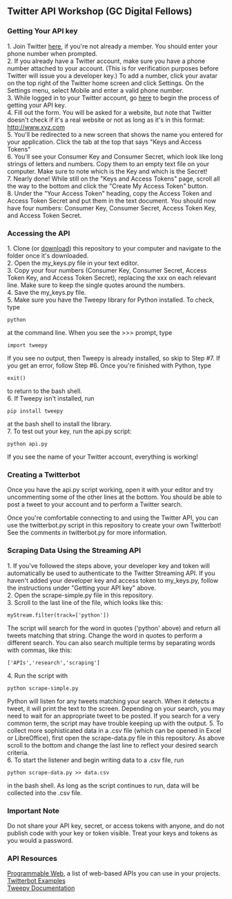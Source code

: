 ## Twitter API Workshop (GC Digital Fellows)

### Getting Your API key

1\. Join Twitter [here](https://twitter.com/signup?lang=en), if you're not already a member. You should enter your phone number when prompted.  
2\. If you already have a Twitter account, make sure you have a phone number attached to your account. (This is for verification purposes before Twitter will issue you a developer key.) To add a number, click your avatar on the top right of the Twitter home screen and click Settings. On the Settings menu, select Mobile and enter a valid phone number.  
3\. While logged in to your Twitter account, go [here](https://dev.twitter.com/apps/new) to begin the process of getting your API key.  
4\. Fill out the form. You will be asked for a website, but note that Twitter doesn't check if it's a real website or not as long as it's in this format: http://www.xyz.com  
5\. You'll be redirected to a new screen that shows the name you entered for your application. Click the tab at the top that says "Keys and Access Tokens"  
6\. You'll see your Consumer Key and Consumer Secret, which look like long strings of letters and numbers. Copy them to an empty text file on your computer. Make sure to note which is the Key and which is the Secret!  
7\. Nearly done! While still on the "Keys and Access Tokens" page, scroll all the way to the bottom and click the "Create My Access Token" button.  
8\. Under the "Your Access Token" heading, copy the Access Token and Access Token Secret and put them in the text document. You should now  have four numbers: Consumer Key, Consumer Secret, Access Token Key, and Access Token Secret.  

### Accessing the API

1\. Clone (or [download](https://github.com/smythp/twitter-workshop/archive/master.zip)) this repository to your computer and navigate to the folder once it's downloaded.  
2\. Open the my_keys.py file in your text editor.  
3\. Copy your four numbers (Consumer Key, Consumer Secret, Access Token Key, and Access Token Secret), replacing the xxx on each relevant line. Make sure to keep the single quotes around the numbers.  
4\. Save the my_keys.py file.  
5\. Make sure you have the Tweepy library for Python installed. To check, type

	python

at the command line. When you see the >>> prompt, type

    import tweepy

If you see no output, then Tweepy is already installed, so skip to Step #7. If you get an error, follow Step #6. Once you're finished with Python, type

    exit()

to return to the bash shell.  
6\. If Tweepy isn't installed, run

	pip install tweepy

at the bash shell to install the library.  
7\. To test out your key, run the api.py script:

	python api.py

If you see the name of your Twitter account, everything is working!  

### Creating a Twitterbot

Once you have the api.py script working, open it with your editor and try uncommenting some of the other lines at the bottom. You should be able to post a tweet to your account and to perform a Twitter search.

Once you're comfortable connecting to and using the Twitter API, you can use the twitterbot.py script in this repository to create your own Twitterbot! See the comments in twitterbot.py for more information.

### Scraping Data Using the Streaming API

1\. If you've followed the steps above, your developer key and token will automatically be used to authenticate to the Twitter Streaming API. If you haven't added your developer key and access token to my_keys.py, follow the instructions under "Getting your API key" above.  
2\. Open the scrape-simple.py file in this repository.  
3\. Scroll to the last line of the file, which looks like this:

    myStream.filter(track=['python'])

The script will search for the word in quotes ('python' above) and return all tweets matching that string. Change the word in quotes to perform a different search. You can also search multiple terms by separating words with commas, like this:

    ['APIs','research','scraping']

4\. Run the script with

	python scrape-simple.py

Python will listen for any tweets matching your search. When it detects a tweet, it will print the text to the screen. Depending on your search, you may need to wait for an appropriate tweet to be posted. If you search for a very common term, the script may have trouble keeping up with the output.
5\. To collect more sophisticated data in a .csv file (which can be opened in Excel or LibreOffice), first open the scrape-data.py file in this repository. As above scroll to the bottom and change the last line to reflect your desired search criteria.  
6\. To start the listener and begin writing data to a .csv file, run

    python scrape-data.py >> data.csv

in the bash shell. As long as the script continues to run, data will be collected into the .csv file.  

### Important Note

Do not share your API key, secret, or access tokens with anyone, and do not publish code with your key or token visible. Treat your keys and tokens as you would a password.

### API Resources

[Programmable Web](http://www.programmableweb.com), a list of web-based APIs you can use in your projects.  
[Twitterbot Examples](http://nymag.com/following/2015/11/12-weirdest-funniest-smartest-twitter-bots.html)  
[Tweepy Documentation](http://docs.tweepy.org/en/v3.5.0/)  
